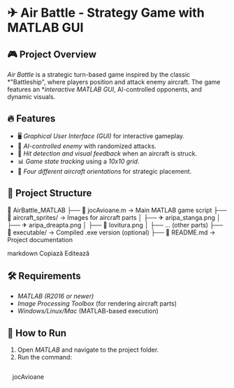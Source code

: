 # ✈ Air Battle - Strategy Game with MATLAB GUI

## 🎮 Project Overview
*Air Battle* is a strategic turn-based game inspired by the classic *"Battleship", where players position and attack enemy aircraft. The game features an **interactive MATLAB GUI*, AI-controlled opponents, and dynamic visuals.

## 🔥 Features
- 🖥 *Graphical User Interface (GUI)* for interactive gameplay.
- 🤖 *AI-controlled enemy* with randomized attacks.
- 🎯 *Hit detection and visual feedback* when an aircraft is struck.
- 📊 *Game state tracking* using a *10x10 grid*.
- 🚀 *Four different aircraft orientations* for strategic placement.

## 📂 Project Structure
📁 AirBattle_MATLAB
├── 📄 jocAvioane.m → Main MATLAB game script
├── 📄 aircraft_sprites/ → Images for aircraft parts
│ ├── ✈ aripa_stanga.png
│ ├── ✈ aripa_dreapta.png
│ ├── 🎯 lovitura.png
│ ├── ... (other parts)
├── 📄 executable/ → Compiled .exe version (optional)
├── 📄 README.md → Project documentation

markdown
Copiază
Editează

## 🛠 Requirements
- *MATLAB (R2016 or newer)*
- *Image Processing Toolbox* (for rendering aircraft parts)
- *Windows/Linux/Mac* (MATLAB-based execution)

## 🚀 How to Run
1. Open *MATLAB* and navigate to the project folder.
2. Run the command:
   ```matlab
   jocAvioane
